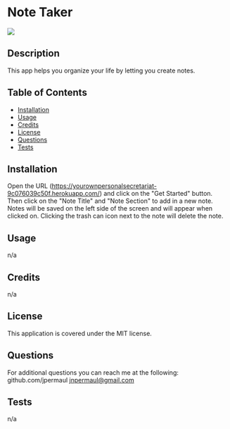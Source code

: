 # Note Taker 

  ![](https://img.shields.io/badge/MIT-license-yellow)
  
  ## Description
  
  This app helps you organize your life by letting you create notes. 
  
  ## Table of Contents 
  
  
  
  - [Installation](#installation)
  - [Usage](#usage)
  - [Credits](#credits)
  - [License](#license)
  - [Questions](#questions)
  - [Tests](#tests)
  
  ## Installation
  
  Open the URL (https://yourownpersonalsecretariat-9c076039c50f.herokuapp.com/) and click on the "Get Started" button. Then click on the "Note Title" and "Note Section" to add in a new note. Notes will be saved on the left side of the screen and will appear when clicked on. Clicking the trash can icon next to the note will delete the note. 
  
  ## Usage
  
  n/a
  
  
  
  
  ## Credits
  
  n/a
  
  ## License
  
  This application is covered under the MIT license.
  
  ## Questions

  For additional questions you can reach me at the following:
  github.com/jpermaul
  jnpermaul@gmail.com

  ## Tests

  n/a
  
  
  
  

